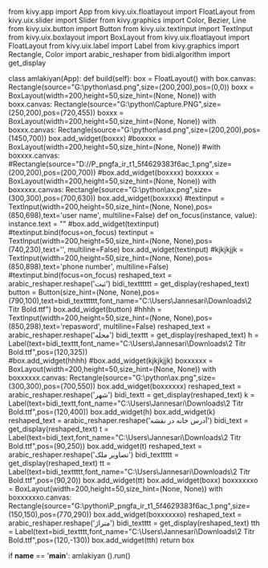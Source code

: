 
from kivy.app import App
from kivy.uix.floatlayout import FloatLayout
from kivy.uix.slider import Slider
from kivy.graphics import Color, Bezier, Line
from kivy.uix.button import Button
from kivy.uix.textinput import TextInput
from kivy.uix.boxlayout import BoxLayout
from kivy.uix.floatlayout import FloatLayout
from kivy.uix.label import Label
from kivy.graphics import Rectangle, Color
import arabic_reshaper
from bidi.algorithm import get_display



class amlakiyan(App):
    def build(self):
        box = FloatLayout()
        with box.canvas:
            Rectangle(source="G:\\python\\asd.png",size=(200,200),pos=(0,0))
        boxx = BoxLayout(width=200,height=50,size_hint=(None, None))
        with boxx.canvas:
             Rectangle(source="G:\python\Capture.PNG",size=(250,200),pos=(720,455))
        boxxx = BoxLayout(width=200,height=50,size_hint=(None, None))
        with boxxx.canvas:
            Rectangle(source="G:\\python\\asd.png",size=(200,200),pos=(1450,700))
        box.add_widget(boxxx)
        #boxxxx = BoxLayout(width=200,height=50,size_hint=(None, None))
        #with boxxxx.canvas:
            #Rectangle(source="D://P_pngfa_ir_t1_5f4629383f6ac_1.png",size=(200,200),pos=(200,700))
        #box.add_widget(boxxxx)
        boxxxxx = BoxLayout(width=200,height=50,size_hint=(None, None))
        with boxxxxx.canvas:
            Rectangle(source="G:\\python\\ax.png",size=(300,300),pos=(700,630))
        box.add_widget(boxxxxx)
        #textinput = TextInput(width=200,height=50,size_hint=(None, None),pos=(850,698),text='user name', multiline=False)
        def on_focus(instance, value):
            instance.text = ""
        #box.add_widget(textinput)
        #textinput.bind(focus=on_focus)
        textinput = TextInput(width=200,height=50,size_hint=(None, None),pos=(740,230),text='', multiline=False)
        box.add_widget(textinput)
        #kjkjkjjk = TextInput(width=200,height=50,size_hint=(None, None),pos=(850,898),text='phone number', multiline=False)
        #textinput.bind(focus=on_focus)
        reshaped_text = arabic_reshaper.reshape('ثبت')
        bidi_textttttt = get_display(reshaped_text)
        button = Button(size_hint=(None, None),pos=(790,100),text=bidi_textttttt,font_name="C:\\Users\\Jannesari\\Downloads\\2 Titr Bold.ttf")
        box.add_widget(button)
        #hhhh = TextInput(width=200,height=50,size_hint=(None, None),pos=(850,298),text='repasword', multiline=False)
        reshaped_text = arabic_reshaper.reshape('محله')
        bidi_texttt = get_display(reshaped_text)
        h = Label(text=bidi_texttt,font_name="C:\\Users\\Jannesari\\Downloads\\2 Titr Bold.ttf",pos=(120,325))   
        #box.add_widget(hhhh)
        #box.add_widget(kjkjkjjk)
        boxxxxxx = BoxLayout(width=200,height=50,size_hint=(None, None))
        with boxxxxxx.canvas:
            Rectangle(source="G:\\python\\ax.png",size=(300,300),pos=(700,550))
        box.add_widget(boxxxxxx)
        reshaped_text = arabic_reshaper.reshape('شهر')
        bidi_textt = get_display(reshaped_text)
        k = Label(text=bidi_textt,font_name="C:\\Users\\Jannesari\\Downloads\\2 Titr Bold.ttf",pos=(120,400))
        box.add_widget(h)
        box.add_widget(k)
        reshaped_text = arabic_reshaper.reshape('آدرس خانه در نقشه')
        bidi_text = get_display(reshaped_text)
        t = Label(text=bidi_text,font_name="C:\\Users\\Jannesari\\Downloads\\2 Titr Bold.ttf",pos=(90,250))
        box.add_widget(t)
        reshaped_text = arabic_reshaper.reshape('تصاوير ملک')
        bidi_texttttt = get_display(reshaped_text)
        tt = Label(text=bidi_texttttt,font_name="C:\\Users\\Jannesari\\Downloads\\2 Titr Bold.ttf",pos=(90,20))
        box.add_widget(tt)
        box.add_widget(boxx)
        boxxxxxxo = BoxLayout(width=200,height=50,size_hint=(None, None))
        with boxxxxxxo.canvas:
            Rectangle(source="G:\python\P_pngfa_ir_t1_5f4629383f6ac_1.png",size=(150,150),pos=(770,290))
        box.add_widget(boxxxxxxo)
        reshaped_text = arabic_reshaper.reshape('متراژ')
        bidi_textttt = get_display(reshaped_text)
        tth = Label(text=bidi_textttt,font_name="C:\\Users\\Jannesari\\Downloads\\2 Titr Bold.ttf",pos=(120,-130))
        box.add_widget(tth)
        return box





if __name__ == '__main__':
  amlakiyan ().run()
   

